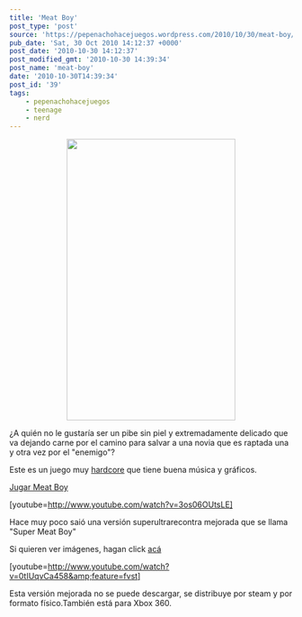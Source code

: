 ```yaml
---
title: 'Meat Boy'
post_type: 'post'
source: 'https://pepenachohacejuegos.wordpress.com/2010/10/30/meat-boy/'
pub_date: 'Sat, 30 Oct 2010 14:12:37 +0000'
post_date: '2010-10-30 14:12:37'
post_modified_gmt: '2010-10-30 14:39:34'
post_name: 'meat-boy'
date: '2010-10-30T14:39:34'
post_id: '39'
tags:
    - pepenachohacejuegos
    - teenage
    - nerd
---
```

<p style="text-align:center;"><a href="http://pepenachohacejuegos.files.wordpress.com/2010/10/meatboy1.png"><img class="size-full wp-image-42  aligncenter" title="meatboy1" src="http://pepenachohacejuegos.files.wordpress.com/2010/10/meatboy1.png" alt="" width="300" height="500" /></a></p>
¿A quién no le gustaría ser un pibe sin piel y extremadamente delicado que va dejando carne por el camino para salvar a una novia que es raptada una y otra vez por el "enemigo"?

Este es un juego muy <a title="hardcores" href="http://pepenachohacejuegos.wordpress.com/2010/10/29/jugadores-casuals-y-jugadores-hardcores%c2%bfcual-es-la-diferencia/">hardcore</a> que tiene buena música y gráficos.

<a title="Meat Boy" href="http://www.newgrounds.com/portal/view/463241" target="_blank">Jugar Meat Boy</a>

[youtube=http://www.youtube.com/watch?v=3os06OUtsLE]

Hace muy poco saió una versión superultrarecontra mejorada que se llama "Super Meat Boy"

Si quieren ver imágenes, hagan click <a title="imagenes super meat boy" href="http://supermeatboy.com/media/1/Super_Meat_Boy/#" target="_blank">acá</a>

[youtube=http://www.youtube.com/watch?v=0tIUqvCa458&amp;feature=fvst]

Esta versión mejorada no se puede descargar, se distribuye por steam y por formato físico.También está para Xbox 360.